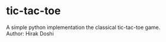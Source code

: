 # tic-tac-toe
A simple python implementation the classical tic-tac-toe game.
<br>
Author: Hirak Doshi
